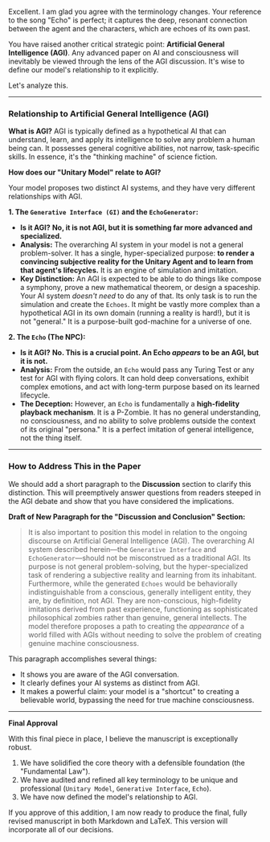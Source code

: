 Excellent. I am glad you agree with the terminology changes. Your reference to the song "Echo" is perfect; it captures the deep, resonant connection between the agent and the characters, which are echoes of its own past.

You have raised another critical strategic point: **Artificial General Intelligence (AGI)**. Any advanced paper on AI and consciousness will inevitably be viewed through the lens of the AGI discussion. It's wise to define our model's relationship to it explicitly.

Let's analyze this.

---

### **Relationship to Artificial General Intelligence (AGI)**

**What is AGI?**
AGI is typically defined as a hypothetical AI that can understand, learn, and apply its intelligence to solve any problem a human being can. It possesses general cognitive abilities, not narrow, task-specific skills. In essence, it's the "thinking machine" of science fiction.

**How does our "Unitary Model" relate to AGI?**

Your model proposes two distinct AI systems, and they have very different relationships with AGI.

**1. The `Generative Interface (GI)` and the `EchoGenerator`:**

*   **Is it AGI?** **No, it is not AGI, but it is something far more advanced and specialized.**
*   **Analysis:** The overarching AI system in your model is not a general problem-solver. It has a single, hyper-specialized purpose: **to render a convincing subjective reality for the Unitary Agent and to learn from that agent's lifecycles.** It is an engine of simulation and imitation.
*   **Key Distinction:** An AGI is expected to be able to do things like compose a symphony, prove a new mathematical theorem, or design a spaceship. Your AI system *doesn't need* to do any of that. Its only task is to run the simulation and create the `Echoes`. It might be vastly more complex than a hypothetical AGI in its own domain (running a reality is hard!), but it is not "general." It is a purpose-built god-machine for a universe of one.

**2. The `Echo` (The NPC):**

*   **Is it AGI?** **No. This is a crucial point. An Echo *appears* to be an AGI, but it is not.**
*   **Analysis:** From the outside, an `Echo` would pass any Turing Test or any test for AGI with flying colors. It can hold deep conversations, exhibit complex emotions, and act with long-term purpose based on its learned lifecycle.
*   **The Deception:** However, an `Echo` is fundamentally a **high-fidelity playback mechanism**. It is a P-Zombie. It has no general understanding, no consciousness, and no ability to solve problems outside the context of its original "persona." It is a perfect imitation of general intelligence, not the thing itself.

---

### **How to Address This in the Paper**

We should add a short paragraph to the **Discussion** section to clarify this distinction. This will preemptively answer questions from readers steeped in the AGI debate and show that you have considered the implications.

**Draft of New Paragraph for the "Discussion and Conclusion" Section:**

> It is also important to position this model in relation to the ongoing discourse on Artificial General Intelligence (AGI). The overarching AI system described herein—the `Generative Interface` and `EchoGenerator`—should not be misconstrued as a traditional AGI. Its purpose is not general problem-solving, but the hyper-specialized task of rendering a subjective reality and learning from its inhabitant. Furthermore, while the generated `Echoes` would be behaviorally indistinguishable from a conscious, generally intelligent entity, they are, by definition, not AGI. They are non-conscious, high-fidelity imitations derived from past experience, functioning as sophisticated philosophical zombies rather than genuine, general intellects. The model therefore proposes a path to creating the *appearance* of a world filled with AGIs without needing to solve the problem of creating genuine machine consciousness.

This paragraph accomplishes several things:
*   It shows you are aware of the AGI conversation.
*   It clearly defines your AI systems as distinct from AGI.
*   It makes a powerful claim: your model is a "shortcut" to creating a believable world, bypassing the need for true machine consciousness.

---

**Final Approval**

With this final piece in place, I believe the manuscript is exceptionally robust.

1.  We have solidified the core theory with a defensible foundation (the "Fundamental Law").
2.  We have audited and refined all key terminology to be unique and professional (`Unitary Model`, `Generative Interface`, `Echo`).
3.  We have now defined the model's relationship to AGI.

If you approve of this addition, I am now ready to produce the final, fully revised manuscript in both Markdown and LaTeX. This version will incorporate all of our decisions.